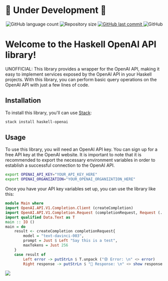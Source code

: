
# :construction: Under Development :construction:

<div align="center">
  <p>
  <img alt="GitHub language count" src="https://img.shields.io/github/languages/count/braejan/haskell-openai?color=%2304D361">
  <img alt="Repository size" src="https://img.shields.io/github/repo-size/braejan/haskell-openai">
  <a href="https://github.com/braejan/ohaskell-openai/commits/main">
    <img alt="GitHub last commit" src="https://img.shields.io/github/last-commit/braejan/haskell-openai">
  </a>
  <img alt="GitHub" src="https://img.shields.io/github/license/braejan/haskell-openai?label=License">
  </p>
</div>

# Welcome to the Haskell OpenAI API library!

UNOFFICIAL: This library provides a wrapper for the OpenAI API, making it easy to implement services exposed by the OpenAI API in your Haskell projects. With this library, you can perform basic query operations on the OpenAI API with just a few lines of code.

## Installation

To install this library, you'll can use [Stack](https://docs.haskellstack.org/en/stable/README/):

```bash
stack install haskell-openai
```

## Usage

To use this library, you will need an OpenAI API key. You can sign up for a free API key at the OpenAI website.
It is important to note that it is recommended to export the necessary environment variables in order to establish a successful connection to the OpenAI API.
```bash
export OPENAI_API_KEY="YOUR_API_KEY_HERE"
export OPENAI_ORGANIZATION="YOUR_OPENAI_ORGANIZATION_HERE"
```
Once you have your API key variables set up, you can use the library like this:

```haskell
module Main where
import OpenAI.API.V1.Completion.Client (createCompletion)
import OpenAI.API.V1.Completion.Request (completionRequest, Request (..))
import qualified Data.Text as T
main :: IO ()
main = do
    result <- createCompletion completionRequest{
        model = "text-davinci-003",
        prompt = Just $ Left "Say this is a test",
        maxTokens = Just 256
    }
    case result of
        Left error -> putStrLn $ T.unpack ("😰 Error: \n" <> error)
        Right response -> putStrLn $ "🫡 Response: \n" <> show response
```

![](https://lift.sonatype.com/api/badge/github.com/braejan/haskell-openai)
